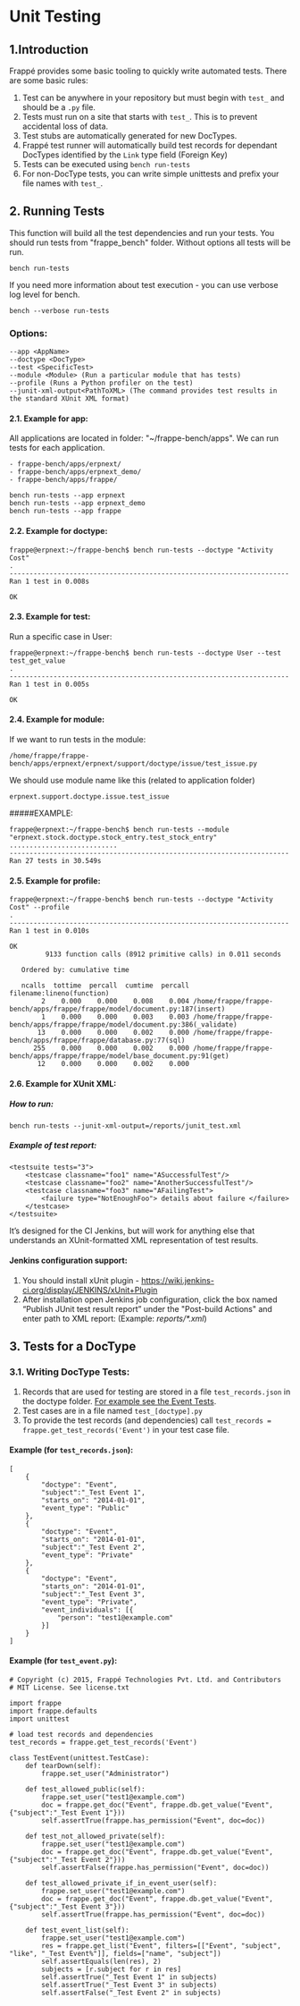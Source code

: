 <!-- add-breadcrumbs -->
# Unit Testing

## 1.Introduction

Frappé provides some basic tooling to quickly write automated tests. There are some basic rules:

1. Test can be anywhere in your repository but must begin with `test_` and should be a `.py` file.
1. Tests must run on a site that starts with `test_`. This is to prevent accidental loss of data.
1. Test stubs are automatically generated for new DocTypes.
1. Frappé test runner will automatically build test records for dependant DocTypes identified by the `Link` type field (Foreign Key)
1. Tests can be executed using `bench run-tests`
1. For non-DocType tests, you can write simple unittests and prefix your file names with `test_`.

## 2. Running Tests

This function will build all the test dependencies and run your tests.
You should run tests from "frappe_bench" folder. Without options all tests will be run.

	bench run-tests

If you need more information about test execution - you can use verbose log level for bench.

	bench --verbose run-tests

### Options:

	--app <AppName>
	--doctype <DocType>
	--test <SpecificTest>
	--module <Module> (Run a particular module that has tests)
	--profile (Runs a Python profiler on the test)
	--junit-xml-output<PathToXML> (The command provides test results in the standard XUnit XML format)

#### 2.1. Example for app:
All applications are located in folder: "~/frappe-bench/apps".
We can run tests for each application.

	- frappe-bench/apps/erpnext/
	- frappe-bench/apps/erpnext_demo/
	- frappe-bench/apps/frappe/

	bench run-tests --app erpnext
	bench run-tests --app erpnext_demo
	bench run-tests --app frappe


#### 2.2. Example for doctype:

	frappe@erpnext:~/frappe-bench$ bench run-tests --doctype "Activity Cost"
	.
	----------------------------------------------------------------------
	Ran 1 test in 0.008s

	OK

#### 2.3. Example for test:
Run a specific case in User:

	frappe@erpnext:~/frappe-bench$ bench run-tests --doctype User --test test_get_value
	.
	----------------------------------------------------------------------
	Ran 1 test in 0.005s

	OK

#### 2.4. Example for module:
If we want to run tests in the module:

	/home/frappe/frappe-bench/apps/erpnext/erpnext/support/doctype/issue/test_issue.py

We should use module name like this (related to application folder)

	erpnext.support.doctype.issue.test_issue

#####EXAMPLE:

	frappe@erpnext:~/frappe-bench$ bench run-tests --module "erpnext.stock.doctype.stock_entry.test_stock_entry"
	...........................
	----------------------------------------------------------------------
	Ran 27 tests in 30.549s


#### 2.5. Example for profile:

	frappe@erpnext:~/frappe-bench$ bench run-tests --doctype "Activity Cost" --profile
	.
	----------------------------------------------------------------------
	Ran 1 test in 0.010s

	OK
	         9133 function calls (8912 primitive calls) in 0.011 seconds

	   Ordered by: cumulative time

	   ncalls  tottime  percall  cumtime  percall filename:lineno(function)
	        2    0.000    0.000    0.008    0.004 /home/frappe/frappe-bench/apps/frappe/frappe/model/document.py:187(insert)
	        1    0.000    0.000    0.003    0.003 /home/frappe/frappe-bench/apps/frappe/frappe/model/document.py:386(_validate)
	       13    0.000    0.000    0.002    0.000 /home/frappe/frappe-bench/apps/frappe/frappe/database.py:77(sql)
	      255    0.000    0.000    0.002    0.000 /home/frappe/frappe-bench/apps/frappe/frappe/model/base_document.py:91(get)
	       12    0.000    0.000    0.002    0.000

#### 2.6. Example for XUnit XML:

##### How to run:

	bench run-tests --junit-xml-output=/reports/junit_test.xml

##### Example of test report:

	<testsuite tests="3">
	    <testcase classname="foo1" name="ASuccessfulTest"/>
	    <testcase classname="foo2" name="AnotherSuccessfulTest"/>
	    <testcase classname="foo3" name="AFailingTest">
	        <failure type="NotEnoughFoo"> details about failure </failure>
	    </testcase>
	</testsuite>

It’s designed for the CI Jenkins, but will work for anything else that understands an XUnit-formatted XML representation of test results.

#### Jenkins configuration support:
1. You should install xUnit plugin - https://wiki.jenkins-ci.org/display/JENKINS/xUnit+Plugin
2. After installation open Jenkins job configuration, click the box named “Publish JUnit test result report” under the "Post-build Actions" and enter path to XML report:
(Example: _reports/*.xml_)

## 3. Tests for a DocType

### 3.1. Writing DocType Tests:

1. Records that are used for testing are stored in a file `test_records.json` in the doctype folder. [For example see the Event Tests](https://github.com/frappe/frappe/blob/develop/frappe/core/doctype/event/test_records.json).
1. Test cases are in a file named `test_[doctype].py`
1. To provide the test records (and dependencies) call `test_records = frappe.get_test_records('Event')` in your test case file.

#### Example (for `test_records.json`):

	[
		{
			"doctype": "Event",
			"subject":"_Test Event 1",
			"starts_on": "2014-01-01",
			"event_type": "Public"
		},
		{
			"doctype": "Event",
			"starts_on": "2014-01-01",
			"subject":"_Test Event 2",
			"event_type": "Private"
		},
		{
			"doctype": "Event",
			"starts_on": "2014-01-01",
			"subject":"_Test Event 3",
			"event_type": "Private",
			"event_individuals": [{
				"person": "test1@example.com"
			}]
		}
	]


#### Example (for `test_event.py`):

	# Copyright (c) 2015, Frappé Technologies Pvt. Ltd. and Contributors
	# MIT License. See license.txt

	import frappe
	import frappe.defaults
	import unittest

	# load test records and dependencies
	test_records = frappe.get_test_records('Event')

	class TestEvent(unittest.TestCase):
		def tearDown(self):
			frappe.set_user("Administrator")

		def test_allowed_public(self):
			frappe.set_user("test1@example.com")
			doc = frappe.get_doc("Event", frappe.db.get_value("Event", {"subject":"_Test Event 1"}))
			self.assertTrue(frappe.has_permission("Event", doc=doc))

		def test_not_allowed_private(self):
			frappe.set_user("test1@example.com")
			doc = frappe.get_doc("Event", frappe.db.get_value("Event", {"subject":"_Test Event 2"}))
			self.assertFalse(frappe.has_permission("Event", doc=doc))

		def test_allowed_private_if_in_event_user(self):
			frappe.set_user("test1@example.com")
			doc = frappe.get_doc("Event", frappe.db.get_value("Event", {"subject":"_Test Event 3"}))
			self.assertTrue(frappe.has_permission("Event", doc=doc))

		def test_event_list(self):
			frappe.set_user("test1@example.com")
			res = frappe.get_list("Event", filters=[["Event", "subject", "like", "_Test Event%"]], fields=["name", "subject"])
			self.assertEquals(len(res), 2)
			subjects = [r.subject for r in res]
			self.assertTrue("_Test Event 1" in subjects)
			self.assertTrue("_Test Event 3" in subjects)
			self.assertFalse("_Test Event 2" in subjects)

